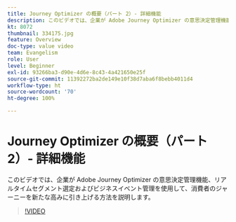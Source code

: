 ```yaml
---
title: Journey Optimizer の概要（パート 2）- 詳細機能
description: このビデオでは、企業が Adobe Journey Optimizer の意思決定管理機能、リアルタイムセグメント選定およびビジネスイベント管理を使用して、消費者のジャーニーを新たな高みに引き上げる方法を説明します。
kt: 8072
thumbnail: 334175.jpg
feature: Overview
doc-type: value video
team: Evangelism
role: User
level: Beginner
exl-id: 93266ba3-d90e-4d6e-8c43-4a421650e25f
source-git-commit: 11392272ba2de149e10f38d7aba6f8bebb4011d4
workflow-type: ht
source-wordcount: '70'
ht-degree: 100%

---
```


# Journey Optimizer の概要（パート 2）- 詳細機能

このビデオでは、企業が Adobe Journey Optimizer の意思決定管理機能、リアルタイムセグメント選定およびビジネスイベント管理を使用して、消費者のジャーニーを新たな高みに引き上げる方法を説明します。

>[!VIDEO](https://video.tv.adobe.com/v/334175?quality=12)
